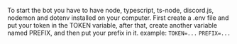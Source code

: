 To start the bot you have to have node, typescript, ts-node, discord.js, nodemon and dotenv installed on your computer.
First create a .env file and put your token in the TOKEN variable, after that, create another variable named PREFIX, and then put your prefix in it.
example:
`TOKEN=...`
`PREFIX=...`